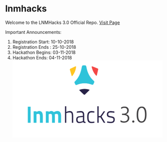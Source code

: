 # lnmhacks
Welcome to the LNMHacks 3.0 Official Repo. [Visit Page](http://lnmhacks.com/)

Important Announcements: 

1. Registration Start: 10-10-2018
2. Registration Ends : 25-10-2018
3. Hackathon Begins: 03-11-2018
4. Hackathon Ends: 04-11-2018
![Image](LNMHacks-3.0.png)
